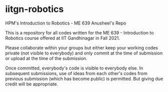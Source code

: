 # iitgn-robotics
HPM's Introduction to Robotics - ME 639
Anusheel's Repo

This is a repository for all codes written for the ME 639 - Introduction to Robotics course offered at IIT Gandhinagar in Fall 2021.

Please collaborate within your groups but either keep your working codes private (not visible to everybody) and only commit at the time of submission or upload at the time of the submission.

Once committed, everybody's code is visible to everybody else. In subsequent submissions, use of ideas from each other's codes from previous submission (which has become public) is permitted. But giving due credit will be appropriate.
